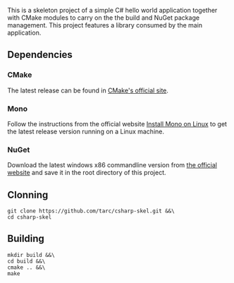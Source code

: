 This is a skeleton project of a simple C# hello world application together with CMake modules to carry on the the build and NuGet package management. This project features a library consumed by the main application.

## Dependencies

### CMake

The latest release can be found in [CMake's official site](https://cmake.org/).

### Mono

Follow the instructions from the official website [Install Mono on Linux](http://www.mono-project.com/docs/getting-started/install/linux/) to get the latest release version running on a Linux machine.

### NuGet

Download the latest windows x86 commandline version from [the official website](http://dist.nuget.org/index.html) and save it in the root directory of this project.


## Clonning

    git clone https://github.com/tarc/csharp-skel.git &&\
    cd csharp-skel


## Building 

    mkdir build &&\
    cd build &&\
    cmake .. &&\
    make
